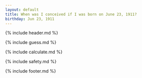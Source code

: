 ```yaml
---
layout: default
title: When was I conceived if I was born on June 23, 1911?
birthday: Jun 23, 1911
---
```


{% include header.md %}

{% include guess.md %}

{% include calculate.md %}

{% include safety.md %}

{% include footer.md %}



